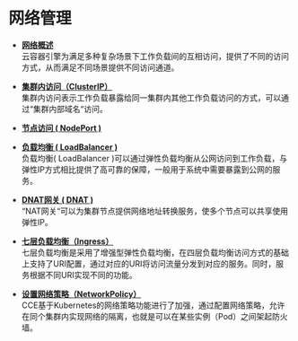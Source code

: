 # 网络管理<a name="cce_01_0020"></a>

-   **[网络概述](网络概述.md)**  
云容器引擎为满足多种复杂场景下工作负载间的互相访问，提供了不同的访问方式，从而满足不同场景提供不同访问通道。
-   **[集群内访问（ClusterIP）](集群内访问（ClusterIP）.md)**  
集群内访问表示工作负载暴露给同一集群内其他工作负载访问的方式，可以通过“集群内部域名“访问。
-   **[节点访问 \( NodePort \)](节点访问-(-NodePort-).md)**  

-   **[负载均衡 \( LoadBalancer \)](负载均衡-(-LoadBalancer-).md)**  
负载均衡\( LoadBalancer \)可以通过弹性负载均衡从公网访问到工作负载，与弹性IP方式相比提供了高可靠的保障，一般用于系统中需要暴露到公网的服务。
-   **[DNAT网关 \( DNAT \)](DNAT网关-(-DNAT-).md)**  
“NAT网关“可以为集群节点提供网络地址转换服务，使多个节点可以共享使用弹性IP。
-   **[七层负载均衡（Ingress）](七层负载均衡（Ingress）.md)**  
七层负载均衡是采用了增强型弹性负载均衡，在四层负载均衡访问方式的基础上支持了URI配置，通过对应的URI将访问流量分发到对应的服务。同时，服务根据不同URI实现不同的功能。
-   **[设置网络策略（NetworkPolicy）](设置网络策略（NetworkPolicy）.md)**  
CCE基于Kubernetes的网络策略功能进行了加强，通过配置网络策略，允许在同个集群内实现网络的隔离，也就是可以在某些实例（Pod）之间架起防火墙。

